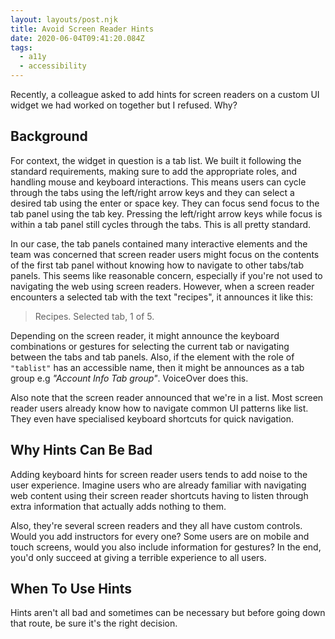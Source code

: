 ```yaml
---
layout: layouts/post.njk
title: Avoid Screen Reader Hints
date: 2020-06-04T09:41:20.084Z
tags:
  - a11y
  - accessibility
---
```

Recently, a colleague asked to add hints for screen readers on a custom UI widget we had worked on together but I refused. Why?

## Background

For context, the widget in question is a tab list. We built it following the standard requirements, making sure to add the appropriate roles, and handling mouse and keyboard interactions. This means users can cycle through the tabs using the left/right arrow keys and they can select a desired tab using the enter or space key. They can focus send focus to the tab panel using the tab key. Pressing the left/right arrow keys while focus is within a tab panel still cycles through the tabs. This is all pretty standard.

In our case, the tab panels contained many interactive elements and the team was concerned that screen reader users might focus on the contents of the first tab panel without knowing how to navigate to other tabs/tab panels. This seems like reasonable concern, especially if you're not used to navigating the web using screen readers. However, when a screen reader encounters a selected tab with the text "recipes", it announces it like this:

> Recipes. Selected tab, 1 of 5.

Depending on the screen reader, it might announce the keyboard combinations or gestures for selecting the current tab or navigating between the tabs and tab panels. Also, if the element with the role of `"tablist"` has an accessible name, then it might be announces as a tab group e.g _"Account Info Tab group"_. VoiceOver does this.

Also note that the screen reader announced that we're in a list. Most screen reader users already know how to navigate common UI patterns like list. They even have specialised keyboard shortcuts for quick navigation.

## Why Hints Can Be Bad
Adding keyboard hints for screen reader users tends to add noise to the user experience. Imagine users who are already familiar with navigating web content using their screen reader shortcuts having to listen through extra information that actually adds nothing to them. 

Also, they're several screen readers and they all have custom controls. Would you add instructors for every one? Some users are on mobile and touch screens, would you also include information for gestures? In the end, you'd only succeed at giving a terrible experience to all users.

## When To Use Hints
Hints aren't all bad and sometimes can be necessary but before going down that route, be sure it's the right decision.
















